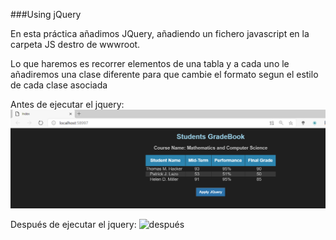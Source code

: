 ###Using jQuery

En esta práctica añadimos JQuery, añadiendo un fichero javascript en la carpeta JS destro de wwwroot.

Lo que haremos es recorrer elementos de una tabla y a cada uno le añadiremos una clase diferente para que cambie el formato segun el estilo de cada clase asociada

Antes de ejecutar el jquery:
![antes](antes.PNG)


Después de ejecutar el jquery:
![después](después.PNG)
